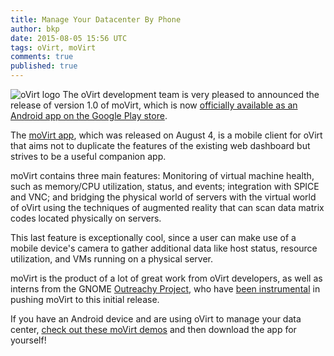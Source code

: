 ```yaml
---
title: Manage Your Datacenter By Phone
author: bkp
date: 2015-08-05 15:56 UTC
tags: oVirt, moVirt
comments: true
published: true
---
```

![oVirt logo](blog/ovirt-logo.png) The oVirt development team is very pleased to announced the release of version 1.0 of moVirt, which is now [officially available as an Android app on the Google Play store](https://play.google.com/store/apps/details?id=org.ovirt.mobile.movirt).

The [moVirt app](https://github.com/matobet/movirt), which was released on August 4, is a mobile client for oVirt that aims not to duplicate the features of the existing web dashboard but strives to be a useful companion app.

moVirt contains three main features: Monitoring of virtual machine health, such as memory/CPU utilization, status, and events; integration with SPICE and VNC; and bridging the physical world of servers with the virtual world of oVirt using the techniques of augmented reality that can scan data matrix codes located physically on servers.

This last feature is exceptionally cool, since a user can make use of a mobile device's camera to gather additional data like host status, resource utilization, and VMs running on a physical server.

moVirt is the product of a lot of great work from oVirt developers, as well as interns from the GNOME [Outreachy Project](https://www.gnome.org/outreachy/), who have [been instrumental](http://www.sphoortijoglekar.com/blog/OPW/moVirt_1.html) in pushing moVirt to this initial release.

If you have an Android device and are using oVirt to manage your data center, [check out these moVirt demos](https://www.youtube.com/channel/UCX2a6qOrCrUYGQCGLlHz2-A) and then download the app for yourself!
